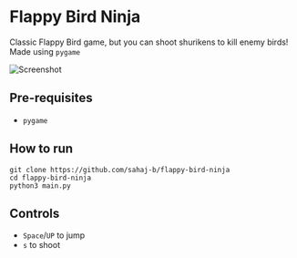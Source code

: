 # Flappy Bird Ninja
Classic Flappy Bird game, but you can shoot shurikens to kill enemy birds!
Made using `pygame`

![Screenshot](https://cloud-f4xu669fu-hack-club-bot.vercel.app/0image.jpg)

## Pre-requisites
 - `pygame`

## How to run
```
git clone https://github.com/sahaj-b/flappy-bird-ninja
cd flappy-bird-ninja
python3 main.py
```

## Controls
 - `Space`/`UP` to jump
 - `s` to shoot
